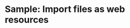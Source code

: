 # Sample: Import files as web resources

<!-- https://docs.microsoft.com/en-us/dynamics365/customer-engagement/developer/sample-import-files-web-resources -->